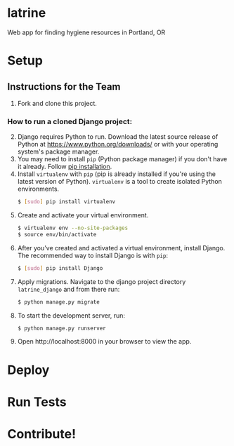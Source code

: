 # latrine
Web app for finding hygiene resources in Portland, OR

# Setup

## Instructions for the Team
1. Fork and clone this project.
### How to run a cloned Django project:
2. Django requires Python to run. Download the latest source release of Python at https://www.python.org/downloads/ or with your operating system's package manager.
3. You may need to install ```pip``` (Python package manager) if you don't have it already. Follow [pip installation](http://pip.readthedocs.io/en/stable/installing/#install-pip).
4. Install ```virtualenv``` with ```pip``` (pip is already installed if you're using the latest version of Python). ```virtualenv``` is a tool to create isolated Python environments.
    ```sh
    $ [sudo] pip install virtualenv
    ```
5. Create and activate your virtual environment.
    ```sh
    $ virtualenv env --no-site-packages
    $ source env/bin/activate
    ```
6. After you’ve created and activated a virtual environment, install Django. The recommended way to install Django is with ```pip```:
    ```sh
    $ [sudo] pip install Django
    ```
7. Apply migrations. Navigate to the django project directory ```latrine_django``` and from there run:
    ```sh
    $ python manage.py migrate
    ```
8. To start the development server, run:
    ```sh
    $ python manage.py runserver
    ```
9. Open http://localhost:8000 in your browser to view the app.

# Deploy

# Run Tests

# Contribute!
